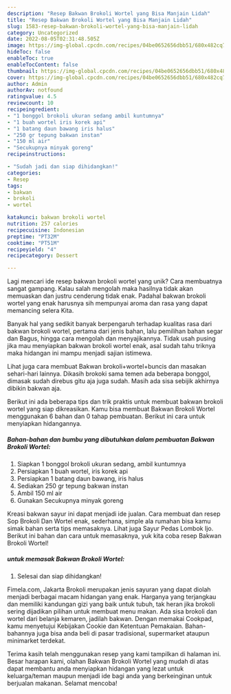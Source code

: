 ```yaml
---
description: "Resep Bakwan Brokoli Wortel yang Bisa Manjain Lidah"
title: "Resep Bakwan Brokoli Wortel yang Bisa Manjain Lidah"
slug: 1583-resep-bakwan-brokoli-wortel-yang-bisa-manjain-lidah
category: Uncategorized
date: 2022-08-05T02:31:48.505Z
image: https://img-global.cpcdn.com/recipes/04be0652656dbb51/680x482cq70/bakwan-brokoli-wortel-foto-resep-utama.jpg
hideToc: false
enableToc: true
enableTocContent: false
thumbnail: https://img-global.cpcdn.com/recipes/04be0652656dbb51/680x482cq70/bakwan-brokoli-wortel-foto-resep-utama.jpg
cover: https://img-global.cpcdn.com/recipes/04be0652656dbb51/680x482cq70/bakwan-brokoli-wortel-foto-resep-utama.jpg
author: Admin
authorAv: notfound
ratingvalue: 4.5
reviewcount: 10
recipeingredient:
- "1 bonggol brokoli ukuran sedang ambil kuntumnya"
- "1 buah wortel iris korek api"
- "1 batang daun bawang iris halus"
- "250 gr tepung bakwan instan"
- "150 ml air"
- "Secukupnya minyak goreng"
recipeinstructions:

- "Sudah jadi dan siap dihidangkan!"
categories:
- Resep
tags:
- bakwan
- brokoli
- wortel

katakunci: bakwan brokoli wortel 
nutrition: 257 calories
recipecuisine: Indonesian
preptime: "PT32M"
cooktime: "PT51M"
recipeyield: "4"
recipecategory: Dessert

---
```





Lagi mencari ide resep bakwan brokoli wortel yang unik? Cara membuatnya sangat gampang. Kalau salah mengolah maka hasilnya tidak akan memuaskan dan justru cenderung tidak enak. Padahal bakwan brokoli wortel yang enak harusnya sih mempunyai aroma dan rasa yang dapat memancing selera Kita.





Banyak hal yang sedikit banyak berpengaruh terhadap kualitas rasa dari bakwan brokoli wortel, pertama dari jenis bahan, lalu pemilihan bahan segar dan Bagus, hingga cara mengolah dan menyajikannya. Tidak usah pusing jika mau menyiapkan bakwan brokoli wortel enak,      asal sudah tahu triknya maka hidangan ini mampu menjadi sajian istimewa.














Lihat juga cara membuat Bakwan brokoli+wortel+buncis dan masakan sehari-hari lainnya. Dikasih brokoki sama temen ada beberapa bonggol, dimasak sudah direbus gitu aja juga sudah. Masih ada sisa sebijik akhirnya dibikin bakwan aja.






Berikut ini ada beberapa tips dan trik praktis untuk membuat bakwan brokoli wortel yang siap dikreasikan. Kamu bisa membuat Bakwan Brokoli Wortel menggunakan 6 bahan dan 0 tahap pembuatan. Berikut ini cara untuk menyiapkan hidangannya.

<!--inarticleads1-->

##### Bahan-bahan dan bumbu yang dibutuhkan dalam pembuatan Bakwan Brokoli Wortel:

1. Siapkan 1 bonggol brokoli ukuran sedang, ambil kuntumnya
1. Persiapkan 1 buah wortel, iris korek api
1. Persiapkan 1 batang daun bawang, iris halus
1. Sediakan 250 gr tepung bakwan instan
1. Ambil 150 ml air
1. Gunakan Secukupnya minyak goreng


Kreasi bakwan sayur ini dapat menjadi ide jualan. Cara membuat dan resep Sop Brokoli Dan Wortel enak, sederhana, simple ala rumahan bisa kamu simak bahan serta tips memasaknya. Lihat juga Sayur Pedas Lombok Ijo. Berikut ini bahan dan cara untuk memasaknya, yuk kita coba resep Bakwan Brokoli Wortel! 

<!--inarticleads2-->

#####  untuk memasak Bakwan Brokoli Wortel:


1. Selesai dan siap dihidangkan!

Fimela.com, Jakarta Brokoli merupakan jenis sayuran yang dapat diolah menjadi berbagai macam hidangan yang enak. Harganya yang terjangkau dan memiliki kandungan gizi yang baik untuk tubuh, tak heran jika brokoli sering dijadikan pilihan untuk membuat menu makan. Ada sisa brokoli dan wortel dari belanja kemaren, jadilah bakwan. Dengan memakai Cookpad, kamu menyetujui Kebijakan Cookie dan Ketentuan Pemakaian. Bahan-bahannya juga bisa anda beli di pasar tradisional, supermarket ataupun minimarket terdekat. 

Terima kasih telah menggunakan resep yang kami tampilkan di halaman ini. Besar harapan kami, olahan Bakwan Brokoli Wortel yang mudah di atas dapat membantu anda menyiapkan hidangan yang lezat untuk keluarga/teman maupun menjadi ide bagi anda yang berkeinginan untuk berjualan makanan. Selamat mencoba!
